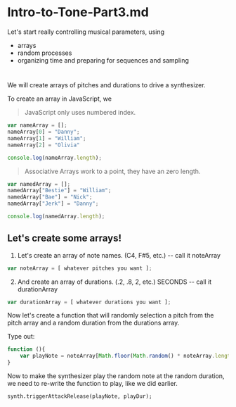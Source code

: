 # Intro-to-Tone-Part3.md
Let's start really controlling musical parameters, using
- arrays
- random processes
- organizing time and preparing for sequences and sampling

#

We will create arrays of pitches and durations to drive a synthesizer.

To create an array in JavaScript, we


> JavaScript only uses numbered index.

```javascript
var nameArray = [];
nameArray[0] = "Danny";
nameArray[1] = "William";
nameArray[2] = "Olivia"

console.log(nameArray.length);
```

> Associative Arrays work to a point, they have an zero length.

```javascript
var namedArray = [];
namedArray["Bestie"] = "William";
namedArray["Bae"] = "Nick";
namedArray["Jerk"] = "Danny";

console.log(namedArray.length);
```
## Let's create some arrays!

1. Let's create an array of note names. (C4, F#5, etc.) -- call it noteArray

```javascript
var noteArray = [ whatever pitches you want ];
```

2. And create an array of durations. (.2, .8, 2, etc.) SECONDS -- call it durationArray

```javascript
var durationArray = [ whatever durations you want ];
```


Now let's create a function that will randomly selection a pitch from the pitch array and a random duration from the durations array.

Type out:
```javascript
function (){
	var playNote = noteArray[Math.floor(Math.random() * noteArray.length)]
}
```
Now to make the synthesizer play the random note at the random duration, we need to re-write the function to play, like we did earlier.

```
synth.triggerAttackRelease(playNote, playDur);
```
